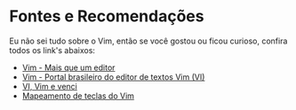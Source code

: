 <h1>Fontes e Recomendações</h1>

Eu não sei tudo sobre o Vim, então se você gostou ou ficou curioso, confira todos os link's abaixos:

<ul>
  <li><a href="https://www.youtube.com/watch?v=UUzW46SeLhg&list=LLRzk-2RgRW7ksClaSKNBMMw&index=23&t=1856s"> Vim - Mais que um editor</a></li>
  <li><a href="https://aurelio.net/vim/vi-vim-venci.html">Vim - Portal brasileiro do editor de textos Vim (VI)</a></li>
  <li><a href="https://aurelio.net/vim/vi-vim-venci.html">VI, Vim e venci</a></li>
  <li><a href="https://www.mundotibrasil.com.br/mapeamento-de-teclas-do-vim/">Mapeamento de teclas do Vim</a></li>
</ul>
